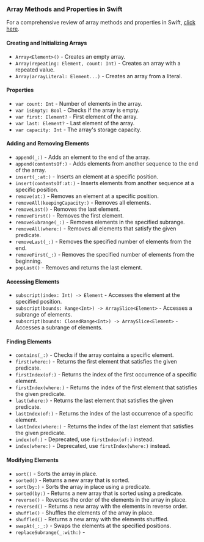 ### Array Methods and Properties in Swift

For a comprehensive review of array methods and properties in Swift, [click here](https://example.com/your-link).

#### Creating and Initializing Arrays
- `Array<Element>()` - Creates an empty array.
- `Array(repeating: Element, count: Int)` - Creates an array with a repeated value.
- `Array(arrayLiteral: Element...)` - Creates an array from a literal.

#### Properties
- `var count: Int` - Number of elements in the array.
- `var isEmpty: Bool` - Checks if the array is empty.
- `var first: Element?` - First element of the array.
- `var last: Element?` - Last element of the array.
- `var capacity: Int` - The array's storage capacity.

#### Adding and Removing Elements
- `append(_:)` - Adds an element to the end of the array.
- `append(contentsOf:)` - Adds elements from another sequence to the end of the array.
- `insert(_:at:)` - Inserts an element at a specific position.
- `insert(contentsOf:at:)` - Inserts elements from another sequence at a specific position.
- `remove(at:)` - Removes an element at a specific position.
- `removeAll(keepingCapacity:)` - Removes all elements.
- `removeLast()` - Removes the last element.
- `removeFirst()` - Removes the first element.
- `removeSubrange(_:)` - Removes elements in the specified subrange.
- `removeAll(where:)` - Removes all elements that satisfy the given predicate.
- `removeLast(_:)` - Removes the specified number of elements from the end.
- `removeFirst(_:)` - Removes the specified number of elements from the beginning.
- `popLast()` - Removes and returns the last element.

#### Accessing Elements
- `subscript(index: Int) -> Element` - Accesses the element at the specified position.
- `subscript(bounds: Range<Int>) -> ArraySlice<Element>` - Accesses a subrange of elements.
- `subscript(bounds: ClosedRange<Int>) -> ArraySlice<Element>` - Accesses a subrange of elements.

#### Finding Elements
- `contains(_:)` - Checks if the array contains a specific element.
- `first(where:)` - Returns the first element that satisfies the given predicate.
- `firstIndex(of:)` - Returns the index of the first occurrence of a specific element.
- `firstIndex(where:)` - Returns the index of the first element that satisfies the given predicate.
- `last(where:)` - Returns the last element that satisfies the given predicate.
- `lastIndex(of:)` - Returns the index of the last occurrence of a specific element.
- `lastIndex(where:)` - Returns the index of the last element that satisfies the given predicate.
- `index(of:)` - Deprecated, use `firstIndex(of:)` instead.
- `index(where:)` - Deprecated, use `firstIndex(where:)` instead.

#### Modifying Elements
- `sort()` - Sorts the array in place.
- `sorted()` - Returns a new array that is sorted.
- `sort(by:)` - Sorts the array in place using a predicate.
- `sorted(by:)` - Returns a new array that is sorted using a predicate.
- `reverse()` - Reverses the order of the elements in the array in place.
- `reversed()` - Returns a new array with the elements in reverse order.
- `shuffle()` - Shuffles the elements of the array in place.
- `shuffled()` - Returns a new array with the elements shuffled.
- `swapAt(_:_:)` - Swaps the elements at the specified positions.
- `replaceSubrange(_:with:)` -

